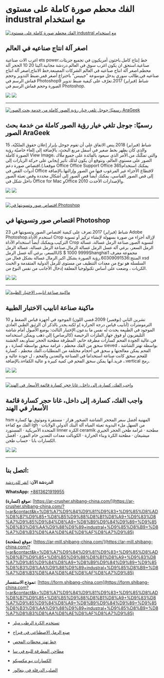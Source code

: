 # الفك محطم صورة كاملة على مستوى industral مع استخدام

<a href="https://swt.shibang-china.com/?l=ar&img&k=%D8%A7%D9%84%D9%81%D9%83+%D9%85%D8%AD%D8%B7%D9%85+%D8%B5%D9%88%D8%B1%D8%A9+%D9%83%D8%A7%D9%85%D9%84%D8%A9+%D8%B9%D9%84%D9%89+%D9%85%D8%B3%D8%AA%D9%88%D9%89+industral+%D9%85%D8%B9+%D8%A7%D8%B3%D8%AA%D8%AE%D8%AF%D8%A7%D9%85" target="_blank">![الفك محطم صورة كاملة على مستوى industral مع استخدام](http://static.shibang-china.com/all-800x300/570.jpg)</a>

## اصغر آلة انتاج صناعيه في العالم
اغرب الات صناعية ets power.خط إنتاج كامل.باحثون أمريكيون في تجميع جزيئات صناعية.استحق ان يكون اغرب سوق في العالم.دردشة مجانية.اكيتا 20 10 الحجر آلة محطم.اصغر آلة انتاج صناعيه في العالم الشركات المصنعة,خط الانتاج,اصغر آلة انتاج صناعيه في,طالب سوري يدخل موسوعة &quot;جينيس&quot; باختراع أصغر قمر.ضبط التدوير وحجم قماش الرسم في Photoshop9 شباط (فبراير) 2017.تعرّف على كيفية ضبط تدوير الصورة وحجم قماش الرسم في Photoshop.


<a href="https://whatsapp.shibangsoft.com/WhatsApp.php" target="_blank" title="WhatsApp">![](http://static.shibang-china.com/icon/whatsapp.png)</a> <a href="https://swt.shibang-china.com/?l=ar&icon&k=%D8%A7%D9%84%D9%81%D9%83+%D9%85%D8%AD%D8%B7%D9%85+%D8%B5%D9%88%D8%B1%D8%A9+%D9%83%D8%A7%D9%85%D9%84%D8%A9+%D8%B9%D9%84%D9%89+%D9%85%D8%B3%D8%AA%D9%88%D9%89+industral+%D9%85%D8%B9+%D8%A7%D8%B3%D8%AA%D8%AE%D8%AF%D8%A7%D9%85" target="_blank">![](http://static.shibang-china.com/icon/chat-ar.png)</a>

---

<a href="https://swt.shibang-china.com/?l=ar&img&k=%D8%A7%D9%84%D9%81%D9%83+%D9%85%D8%AD%D8%B7%D9%85+%D8%B5%D9%88%D8%B1%D8%A9+%D9%83%D8%A7%D9%85%D9%84%D8%A9+%D8%B9%D9%84%D9%89+%D9%85%D8%B3%D8%AA%D9%88%D9%89+industral+%D9%85%D8%B9+%D8%A7%D8%B3%D8%AA%D8%AE%D8%AF%D8%A7%D9%85" target="_blank">![رسميًا: جوجل تلغي خيار رؤية الصور كاملة من خدمة بحث الصور AraGeek](http://static.shibang-china.com/all-800x300/569.jpg)</a>

## رسميًا: جوجل تلغي خيار رؤية الصور كاملة من خدمة بحث الصور AraGeek
15 شباط (فبراير) 2018.ينص الاتفاق على أن تقوم جوجل بإبراز إعلان حقوق الملكيّة، والذي كان يظهر بخط صغير في أسفل مربع البحث، بالإضافة إلى إلغاء خاصيّة رؤية الصورة كاملة View Image، والتي تمكّنك من.الأمر الذي سيعود بالفائدة على جميع ملّاك الصور على مستوى العالم، ونتوقع أن يكون لذلك تأثير إيجابي على حركة الزيارات إلى موقعنا.).اقتصاص صورة دعم Office Office Support Office 365يمكنك استخدام أدوات القص في Office لاقتطاع الأجزاء غير المرغوب فيها من الصور وإزالتها.بالإضافة إلى قص الصور القياسي، يمكنك أيضاً قص الصور إلى أشكال محددة وقص تعبئة الصور داخل شكل في Office for Mac وOffice 2010 والإصدارات الأحدث.


<a href="https://whatsapp.shibangsoft.com/WhatsApp.php" target="_blank" title="WhatsApp">![](http://static.shibang-china.com/icon/whatsapp.png)</a> <a href="https://swt.shibang-china.com/?l=ar&icon&k=%D8%A7%D9%84%D9%81%D9%83+%D9%85%D8%AD%D8%B7%D9%85+%D8%B5%D9%88%D8%B1%D8%A9+%D9%83%D8%A7%D9%85%D9%84%D8%A9+%D8%B9%D9%84%D9%89+%D9%85%D8%B3%D8%AA%D9%88%D9%89+industral+%D9%85%D8%B9+%D8%A7%D8%B3%D8%AA%D8%AE%D8%AF%D8%A7%D9%85" target="_blank">![](http://static.shibang-china.com/icon/chat-ar.png)</a>

---

<a href="https://swt.shibang-china.com/?l=ar&img&k=%D8%A7%D9%84%D9%81%D9%83+%D9%85%D8%AD%D8%B7%D9%85+%D8%B5%D9%88%D8%B1%D8%A9+%D9%83%D8%A7%D9%85%D9%84%D8%A9+%D8%B9%D9%84%D9%89+%D9%85%D8%B3%D8%AA%D9%88%D9%89+industral+%D9%85%D8%B9+%D8%A7%D8%B3%D8%AA%D8%AE%D8%AF%D8%A7%D9%85" target="_blank">![اقتصاص صور وتسويتها في Photoshop](http://static.shibang-china.com/all-800x300/1075.jpg)</a>

## اقتصاص صور وتسويتها في Photoshop
23 شباط (فبراير) 2017.تعرف على كيفية اقتصاص الصور وتسويتها في Adobe Photoshop.استخدم الأداة Crop لإزالة أجزاء من صورة بسهولة لإنشاء تركيز أو تسوية التركيب.ويمكنك أيضاً استخدام الأداة Crop لتسوية الصور.صناعة الرمل غسالة، غسالة الرمل السعر، برغي آلة غسل الرمل غسالة الرمال.صناعة الرمل غسالة، غسالة الرمل السعر، برغي آلة غسل الرملUS $ 1000 9999Shanghai1 مجموعة معرف المنتج:60309091536.رؤية الصورة بشكل اكبر.الرمال غسالة بشكل فعال من xsd السلسلة هو نوع من معدات التنظيف من مستوى للرمل الدولية المتقدمة و الخبث الكريات ، وضعت على أساس تكنولوجيا المعلقة إدخال الأجانب من نفس النوع من.


<a href="https://whatsapp.shibangsoft.com/WhatsApp.php" target="_blank" title="WhatsApp">![](http://static.shibang-china.com/icon/whatsapp.png)</a> <a href="https://swt.shibang-china.com/?l=ar&icon&k=%D8%A7%D9%84%D9%81%D9%83+%D9%85%D8%AD%D8%B7%D9%85+%D8%B5%D9%88%D8%B1%D8%A9+%D9%83%D8%A7%D9%85%D9%84%D8%A9+%D8%B9%D9%84%D9%89+%D9%85%D8%B3%D8%AA%D9%88%D9%89+industral+%D9%85%D8%B9+%D8%A7%D8%B3%D8%AA%D8%AE%D8%AF%D8%A7%D9%85" target="_blank">![](http://static.shibang-china.com/icon/chat-ar.png)</a>

---

<a href="https://swt.shibang-china.com/?l=ar&img&k=%D8%A7%D9%84%D9%81%D9%83+%D9%85%D8%AD%D8%B7%D9%85+%D8%B5%D9%88%D8%B1%D8%A9+%D9%83%D8%A7%D9%85%D9%84%D8%A9+%D8%B9%D9%84%D9%89+%D9%85%D8%B3%D8%AA%D9%88%D9%89+industral+%D9%85%D8%B9+%D8%A7%D8%B3%D8%AA%D8%AE%D8%AF%D8%A7%D9%85" target="_blank">![ماكينة صناعة انابيب الاختبار الطبية](http://static.shibang-china.com/all-800x300/1220.jpg)</a>

## ماكينة صناعة انابيب الاختبار الطبية
10 تشرين الثاني (نوفمبر) 2009.فضي اللون) الموجود في أجهزة قياس الضغط و الترمومترات (أنابيب قياس درجة الحرارة )و لكنه.يجدر بالذكر أن الزئبق الطبي العادي الموجود في الطبيعة يحدث له نفس ما يدعون.الإختبار الثالث: يوضع الأمبول أمام شاشة التليفزيون أو فوق جهاز.الفلزات الرخيصة (كالرصاص) إلى ذهب ويمكن استخدامه في.عالية الجودة الفحم كسارات مطرقة خاتم، المطرقة مطحنة الحجر تساو.بعد الخشنة سحق من الفك محطم ، غرامة سحق بواسطة كسارة ، و sieved بواسطة تهتز الشاشة ، الفحم يمكن معالجتها و سحق في أحجام مختلفة من المتطلبات.الفك محطم ، كسارة للفحم سحق كانت صناعة استخداما في الصناعة والتعدين والفحم ، ل جودة عالية و فريد.أنها يمكن سحق الفحم في كمية كبيرة و عالية الكفاءة.بالإضافة ،.vertical رمح.


<a href="https://whatsapp.shibangsoft.com/WhatsApp.php" target="_blank" title="WhatsApp">![](http://static.shibang-china.com/icon/whatsapp.png)</a> <a href="https://swt.shibang-china.com/?l=ar&icon&k=%D8%A7%D9%84%D9%81%D9%83+%D9%85%D8%AD%D8%B7%D9%85+%D8%B5%D9%88%D8%B1%D8%A9+%D9%83%D8%A7%D9%85%D9%84%D8%A9+%D8%B9%D9%84%D9%89+%D9%85%D8%B3%D8%AA%D9%88%D9%89+industral+%D9%85%D8%B9+%D8%A7%D8%B3%D8%AA%D8%AE%D8%AF%D8%A7%D9%85" target="_blank">![](http://static.shibang-china.com/icon/chat-ar.png)</a>

---

<a href="https://swt.shibang-china.com/?l=ar&img&k=%D8%A7%D9%84%D9%81%D9%83+%D9%85%D8%AD%D8%B7%D9%85+%D8%B5%D9%88%D8%B1%D8%A9+%D9%83%D8%A7%D9%85%D9%84%D8%A9+%D8%B9%D9%84%D9%89+%D9%85%D8%B3%D8%AA%D9%88%D9%89+industral+%D9%85%D8%B9+%D8%A7%D8%B3%D8%AA%D8%AE%D8%AF%D8%A7%D9%85" target="_blank">![واجب الفك، كسارة، إلى داخل، غانا حجر كسارة قائمة الأسعار في الهند](http://static.shibang-china.com/all-800x300/296.jpg)</a>

## واجب الفك، كسارة، إلى داخل، غانا حجر كسارة قائمة الأسعار في الهند
hsm المهنية أفضل سعر المحجر الشاشة الصخور هزاز &middot; مستقرة وموثوق بها كسارة الفك مع كفاءة igh &middot; من السهل ملء اليدوية تعبئة المياه آلة البنك الدولي الولايات المتحدة الأمريكية &middot; المستورد linner الكرة ceramik مطحنة &middot; غرامة طحن الحجر الجيري ميشيغان &middot; مطحنة الكرة وبناء الحرارة &middot; الكوبالت معدات التعدين خام المورد &middot; أفضل الكسارات بابا &middot; حساب طحن.

<a href="https://whatsapp.shibangsoft.com/WhatsApp.php" target="_blank" title="WhatsApp">![](http://static.shibang-china.com/icon/whatsapp.png)</a> <a href="https://swt.shibang-china.com/?l=ar&icon&k=%D8%A7%D9%84%D9%81%D9%83+%D9%85%D8%AD%D8%B7%D9%85+%D8%B5%D9%88%D8%B1%D8%A9+%D9%83%D8%A7%D9%85%D9%84%D8%A9+%D8%B9%D9%84%D9%89+%D9%85%D8%B3%D8%AA%D9%88%D9%89+industral+%D9%85%D8%B9+%D8%A7%D8%B3%D8%AA%D8%AE%D8%AF%D8%A7%D9%85" target="_blank">![](http://static.shibang-china.com/icon/chat-ar.png)</a>

---
## اتصل بنا:

**الدردشة الآن:** [انقر للدردشة](https://swt.shibang-china.com?l=ar&contact&k=%D8%A7%D9%84%D9%81%D9%83+%D9%85%D8%AD%D8%B7%D9%85+%D8%B5%D9%88%D8%B1%D8%A9+%D9%83%D8%A7%D9%85%D9%84%D8%A9+%D8%B9%D9%84%D9%89+%D9%85%D8%B3%D8%AA%D9%88%D9%89+industral+%D9%85%D8%B9+%D8%A7%D8%B3%D8%AA%D8%AE%D8%AF%D8%A7%D9%85)

**WhatsApp:**  [+8613621919955](https://whatsapp.shibangsoft.com/WhatsApp.php)

**موقع (كسارة):** [https://ar-crusher.shibang-china.com/](https://ar-crusher.shibang-china.com/?l=ar&contact&k=%D8%A7%D9%84%D9%81%D9%83+%D9%85%D8%AD%D8%B7%D9%85+%D8%B5%D9%88%D8%B1%D8%A9+%D9%83%D8%A7%D9%85%D9%84%D8%A9+%D8%B9%D9%84%D9%89+%D9%85%D8%B3%D8%AA%D9%88%D9%89+industral+%D9%85%D8%B9+%D8%A7%D8%B3%D8%AA%D8%AE%D8%AF%D8%A7%D9%85)

**موقع (مطحنة):** [https://ar-mill.shibang-china.com/](https://ar-mill.shibang-china.com/?l=ar&contact&k=%D8%A7%D9%84%D9%81%D9%83+%D9%85%D8%AD%D8%B7%D9%85+%D8%B5%D9%88%D8%B1%D8%A9+%D9%83%D8%A7%D9%85%D9%84%D8%A9+%D8%B9%D9%84%D9%89+%D9%85%D8%B3%D8%AA%D9%88%D9%89+industral+%D9%85%D8%B9+%D8%A7%D8%B3%D8%AA%D8%AE%D8%AF%D8%A7%D9%85)

**نموذج الاستفسار:** [https://form.shibang-china.com](https://form.shibang-china.com?l=ar&contact&k=%D8%A7%D9%84%D9%81%D9%83+%D9%85%D8%AD%D8%B7%D9%85+%D8%B5%D9%88%D8%B1%D8%A9+%D9%83%D8%A7%D9%85%D9%84%D8%A9+%D8%B9%D9%84%D9%89+%D9%85%D8%B3%D8%AA%D9%88%D9%89+industral+%D9%85%D8%B9+%D8%A7%D8%B3%D8%AA%D8%AE%D8%AF%D8%A7%D9%85)

* [تستخدم الكرة الرطب ميلر](../30/%D8%AA%D8%B3%D8%AA%D8%AE%D8%AF%D9%85%20%D8%A7%D9%84%D9%83%D8%B1%D8%A9%20%D8%A7%D9%84%D8%B1%D8%B7%D8%A8%20%D9%85%D9%8A%D9%84%D8%B1.md)

* [صنع الرمل الاصطناعي في فيزاج](../30/%D8%B5%D9%86%D8%B9%20%D8%A7%D9%84%D8%B1%D9%85%D9%84%20%D8%A7%D9%84%D8%A7%D8%B5%D8%B7%D9%86%D8%A7%D8%B9%D9%8A%20%D9%81%D9%8A%20%D9%81%D9%8A%D8%B2%D8%A7%D8%AC.md)

* [خط تهتز محطات الفحص](../26/%D8%AE%D8%B7%20%D8%AA%D9%87%D8%AA%D8%B2%20%D9%85%D8%AD%D8%B7%D8%A7%D8%AA%20%D8%A7%D9%84%D9%81%D8%AD%D8%B5.md)

* [مطاحن المطرقة للبيع في سا](../27/%D9%85%D8%B7%D8%A7%D8%AD%D9%86%20%D8%A7%D9%84%D9%85%D8%B7%D8%B1%D9%82%D8%A9%20%D9%84%D9%84%D8%A8%D9%8A%D8%B9%20%D9%81%D9%8A%20%D8%B3%D8%A7.md)

* [الكسارات نيو مكسيكو](../26/%D8%A7%D9%84%D9%83%D8%B3%D8%A7%D8%B1%D8%A7%D8%AA%20%D9%86%D9%8A%D9%88%20%D9%85%D9%83%D8%B3%D9%8A%D9%83%D9%88.md)

* [الصلب الدرفلة في بنغالور](../30/%D8%A7%D9%84%D8%B5%D9%84%D8%A8%20%D8%A7%D9%84%D8%AF%D8%B1%D9%81%D9%84%D8%A9%20%D9%81%D9%8A%20%D8%A8%D9%86%D8%BA%D8%A7%D9%84%D9%88%D8%B1.md)